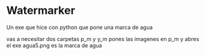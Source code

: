 # Watermarker
Un exe que hice con python que pone una marca de agua

vas a necesitar dos carpetas p_m y y_m
pones las imagenes en p_m y abres el exe
agua5.png es la marca de agua
